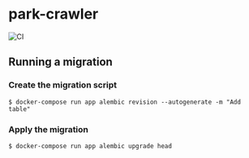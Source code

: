 # park-crawler

![CI](https://github.com/amritpurshotam/park-crawler/actions/workflows/ci.yaml/badge.svg)

## Running a migration

### Create the migration script
```console
$ docker-compose run app alembic revision --autogenerate -m "Add table"
```

### Apply the migration
```console
$ docker-compose run app alembic upgrade head
```